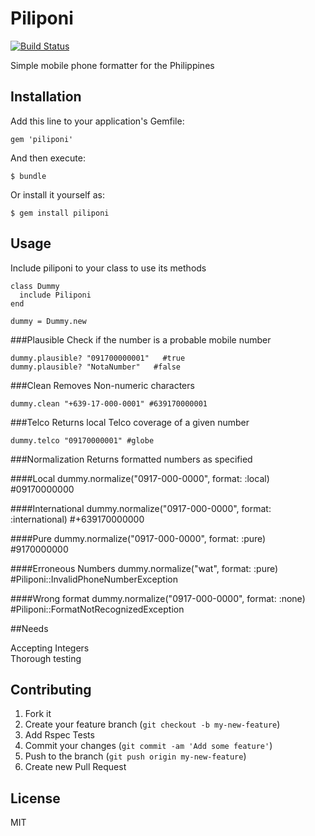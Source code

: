 # Piliponi

[![Build Status](https://travis-ci.org/adimasuhid/piliponi.png?branch=master)](https://travis-ci.org/adimasuhid/piliponi)

Simple mobile phone formatter for the Philippines

## Installation

Add this line to your application's Gemfile:

    gem 'piliponi'

And then execute:

    $ bundle

Or install it yourself as:

    $ gem install piliponi

## Usage
Include piliponi to your class to use its methods

    class Dummy
      include Piliponi
    end

    dummy = Dummy.new

###Plausible
Check if the number is a probable mobile number

    dummy.plausible? "091700000001"   #true
    dummy.plausible? "NotaNumber"   #false

###Clean
Removes Non-numeric characters

    dummy.clean "+639-17-000-0001" #639170000001

###Telco
Returns local Telco coverage of a given number

    dummy.telco "09170000001" #globe

###Normalization
Returns formatted numbers as specified

####Local
    dummy.normalize("0917-000-0000", format: :local) #09170000000

####International
    dummy.normalize("0917-000-0000", format: :international) #+639170000000

####Pure
    dummy.normalize("0917-000-0000", format: :pure) #9170000000

####Erroneous Numbers
    dummy.normalize("wat", format: :pure) #Piliponi::InvalidPhoneNumberException

####Wrong format
    dummy.normalize("0917-000-0000", format: :none) #Piliponi::FormatNotRecognizedException

##Needs

Accepting Integers
<br>
Thorough testing

## Contributing

1. Fork it
2. Create your feature branch (`git checkout -b my-new-feature`)
3. Add Rspec Tests
4. Commit your changes (`git commit -am 'Add some feature'`)
5. Push to the branch (`git push origin my-new-feature`)
6. Create new Pull Request

## License

MIT
